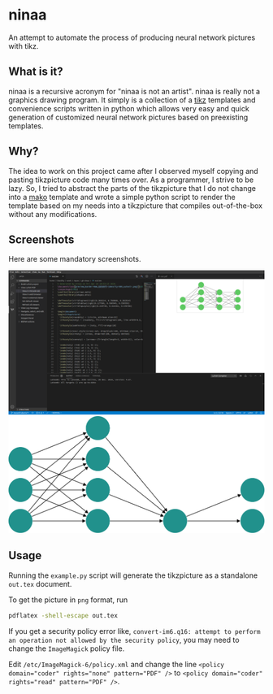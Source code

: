 # ninaa

An attempt to automate the process of producing neural network pictures with tikz.

## What is it?
ninaa is a recursive acronym for "ninaa is not an artist". ninaa is really not a
graphics drawing program. It simply is a collection of a
[tikz](https://github.com/pgf-tikz/pgf) templates and convenience scripts
written in python which allows very easy and quick generation of customized
neural network pictures based on preexisting templates.

## Why?
The idea to work on this project came after I observed myself copying and
pasting tikzpicture code many times over. As a programmer, I strive to be lazy.
So, I tried to abstract the parts of the tikzpicture that I do not change into a
[mako](https://www.makotemplates.org/) template and wrote a simple python script
to render the template based on my needs into a tikzpicture that compiles
out-of-the-box without any modifications.

## Screenshots
Here are some mandatory screenshots.

![Screenshot 1](https://raw.githubusercontent.com/theblackfly/ninaa/master/screenshots/1.png)
![Screenshot 2](https://raw.githubusercontent.com/theblackfly/ninaa/master/screenshots/2.png)

## Usage

Running the `example.py` script will generate the tikzpicture as a standalone
`out.tex` document.

To get the picture in `png` format, run
```bash
pdflatex -shell-escape out.tex
```

If you get a security policy error like, `convert-im6.q16: attempt to perform an
operation not allowed by the security policy`, you may need to change the
`ImageMagick` policy file.

Edit `/etc/ImageMagick-6/policy.xml` and change the line `<policy domain="coder" rights="none" pattern="PDF" />` to `<policy domain="coder" rights="read" pattern="PDF" />`.
